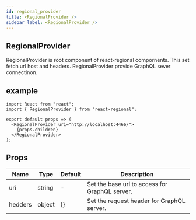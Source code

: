 ```yaml
---
id: regional_provider
title: <RegionalProvider />
sidebar_label: <RegionalProvider />
---
```


## RegionalProvider

RegionalProvider is root component of react-regional compornents.
This set fetch url host and headers.
RegionalProvider provide GraphQL sever connectinon.

## example

```:js
import React from "react";
import { RegionalProvider } from "react-regional";

export default props => (
  <RegionalProvider uri="http://localhost:4466/">
    {props.children}
  </RegionalProvider>
);
```

## Props

| Name | Type | Default | Description |
----|----|----|---- 
| uri | string | - | Set the base url to access for GraphQL server. |
| hedders | object | {} | Set the request header for GraphQL server. |

